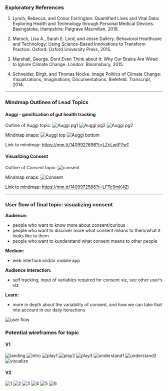### Exploratory References

1. Lynch, Rebecca, and Conor Farrington. Quantified Lives and Vital Data: Exploring Health and Technology through Personal Medical Devices. Basingstoke, Hampshire: Palgrave Macmillan, 2018.

2. Marsch, Lisa A., Sarah E. Lord, and Jesse Dallery. Behavioral Healthcare and Technology: Using Science-Based Innovations to Transform Practice. Oxford: Oxford University Press, 2015.

3. Marshall, George. Dont Even Think about It: Why Our Brains Are Wired to Ignore Climate Change. London: Bloomsbury, 2015.

4. Schneider, Birgit, and Thomas Nocke. Image Politics of Climate Change: Visualizations, Imaginations, Documentations. Bielefeld: Transcript, 2014.

---

### Mindmap Outlines of Lead Topics

#### Auggi - gamification of gut health tracking

Outline of Auggi topic:
![Auggi pg1](mindmap/MS2_mindmap_auggi_1.png)
![Auggi pg2](mindmap/MS2_mindmap_auggi_2.png)
![Auggi pg2](mindmap/MS2_mindmap_auggi_3.png)

Mindmap snaps:
![Auggi top](mindmap/mindmap_auggi_pic_1.png)
![Auggi bottom](mindmap/mindmap_auggi_pic_2.png)

Link to mindmap: https://mm.tt/1409927696?t=LZcLwtP7wT


#### Visualizing Consent

Outline of Consent topic:
![consent](mindmap/MS2_mindmap_consent.png)

Mindmap snaps:
![Consent](mindmap/mindmap_consent_pic.png)

Link to mindmap: https://mm.tt/1409972566?t=LFTc9mK4Zi

---

### User flow of final topic: visualizing consent

**Audience:** 
- people who want to know more about consent/curious
- people who want to discover more what consent means to them/what it looks like to them
- people who want to kunderstand what consent means to other people

**Medium:** 
- web interface and/or mobile app

**Audience interaction:** 
- self tracking, input of variables required for consent viz, see other user’s viz

**Learn:** 
- more in depth about the variability of consent, and how we can take that into account in our daily iteractions

![user flow](userflow/MS2_thesis_userFlow.png)

### Potential wireframes for topic

#### V1
![landing](design/wireframe_v1/LANDING.png)
![intro](design/wireframe_v1/INTRO.png)
![play1](design/wireframe_v1/PLAY-1.png)
![play2](design/wireframe_v1/PLAY-2.png)
![play3](design/wireframe_v1/PLAY-3.png)
![understand1](design/wireframe_v1/UNDERSTAND-1.png)
![understand2](design/wireframe_v1/UNDERSTAND-2.png)
![visualize](design/wireframe_v1/VISUALIZE.png)


#### V2
![1](design/wireframe_v2/1.png)
![2](design/wireframe_v2/2.png)
![3](design/wireframe_v2/3.png)
![4](design/wireframe_v2/4.png)
![5](design/wireframe_v2/5.png)
![6](design/wireframe_v2/6.png)


